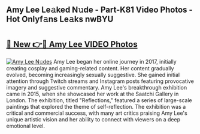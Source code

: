 ## Amy Lee Le𝚊ked N𝚞de - Part-K81 Video Photos - Hot Onlyf𝚊ns Le𝚊ks nwBYU

# <h2><a href="http://ac53880.deff.icu/?id=Amy+Lee">🔗 New 👉🔴 Amy Lee VIDEO Photos</a></h2>

[![Amy Lee N𝚞des](https://i.imgur.com/rIISA9y.gif)](http://ac53880.deff.icu/?id=Amy+Lee)
Amy Lee began her online journey in 2017, initially creating cosplay and gaming-related content. Her content gradually evolved, becoming increasingly sexually suggestive. She gained initial attention through Twitch streams and Instagram posts featuring provocative imagery and suggestive commentary. Amy Lee's breakthrough exhibition came in 2015, when she showcased her work at the Saatchi Gallery in London. The exhibition, titled "Reflections," featured a series of large-scale paintings that explored the theme of self-reflection. The exhibition was a critical and commercial success, with many art critics praising Amy Lee's unique artistic vision and her ability to connect with viewers on a deep emotional level.

